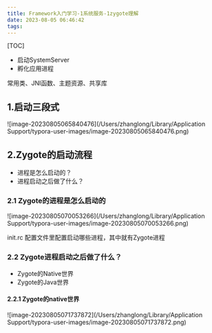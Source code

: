 ```yaml
---
title: Framework入门学习-1系统服务-1zygote理解
date: 2023-08-05 06:46:42
tags:
---
```




[TOC]



- 启动SystemServer
- 孵化应用进程



常用类、JNI函数、主题资源、共享库





## 1.启动三段式

![image-20230805065840476](/Users/zhanglong/Library/Application Support/typora-user-images/image-20230805065840476.png)



## 2.Zygote的启动流程



- 进程是怎么启动的？
- 进程启动之后做了什么？



### 2.1 Zygote的进程是怎么启动的

![image-20230805070053266](/Users/zhanglong/Library/Application Support/typora-user-images/image-20230805070053266.png)

init.rc 配置文件里配置启动哪些进程，其中就有Zygote进程



### 2.2 Zygote进程启动之后做了什么？

- Zygote的Native世界
- Zygote的Java世界



#### 2.2.1 Zygote的native世界

![image-20230805071737872](/Users/zhanglong/Library/Application Support/typora-user-images/image-20230805071737872.png)

